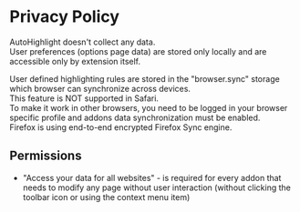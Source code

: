 # Privacy Policy

AutoHighlight doesn't collect any data.  
User preferences (options page data) are stored only locally and are accessible only by extension itself.

User defined highlighting rules are stored in the "browser.sync" storage which browser can synchronize across devices.  
This feature is NOT supported in Safari.  
To make it work in other browsers, you need to be logged in your browser specific profile and addons data synchronization must be enabled.  
Firefox is using end-to-end encrypted Firefox Sync engine.


## Permissions
- "Access your data for all websites" - is required for every addon that needs to modify any page without user interaction (without clicking the toolbar icon or using the context menu item)

